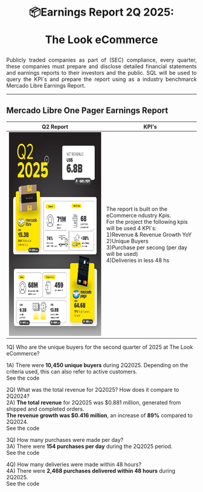 
<h1 align="center">📦Earnings Report 2Q 2025:
  
The Look eCommerce  </h1>
<div align="justify">
Publicly traded companies as part of (SEC) compliance, every quarter, these companies must prepare and disclose detailed financial statements and earnings reports to their investors and the public. SQL will be used to query the KPI´s and prepare the report using as a industry benchmarck Mercado Libre Earnings Report.
</div>

***

## Mercado Libre One Pager Earnings Report

| Q2 Report|KPI's|
|-----------------|-----------------------|
| <img src="https://github.com/tinyazure/The-Look-eCommerce-Earnigs-Report/blob/main/images/One_Pager_Report_Meli_2Q2025.jpg" width="400" height="540"> | The report is built on the eCommerce ndustry Kpis.<br> For the project the following kpis will be used 4 KPI´s:<br> 1)Revenue & Revenue Growth YoY<br>2)Unique Buyers<br>3)Purchase per secong (per day will be used)<br>4)Deliveries in less 48 hs<br>|  

1Q) Who are the unique buyers for the second quarter of 2025 at The Look eCommerce?  

1A) There were **10,450 unique buyers** during 2Q2025. Depending on the criteria used, this can also refer to active customers.  
See the code



2Q) What was the total revenue for 2Q2025? How does it compare to 2Q2024?  
2A) **The total revenue** for 2Q2025 was $0.881 million, generated from shipped and completed orders.  
**The revenue growth was $0.416 million**, an increase of **89%** compared to 2Q2024.  
See the code

3Q) How many purchases were made per day?  
3A) There were **154 purchases per day** during the 2Q2025 period.  
See the code

4Q) How many deliveries were made within 48 hours?  
4A) There were **2,468 purchases delivered within 48 hours** during 2Q2025.  
See the code
